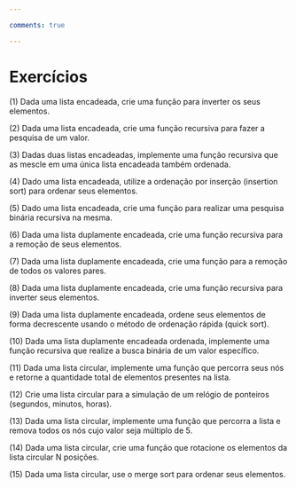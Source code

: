 ```yaml
---

comments: true

---
```


# **Exercícios**

(1) Dada uma lista encadeada, crie uma função para inverter os seus elementos.

(2) Dada uma lista encadeada, crie uma função recursiva para fazer a pesquisa de um valor.

(3) Dadas duas listas encadeadas, implemente uma função recursiva que as mescle em uma única lista encadeada também ordenada.

(4) Dado uma lista encadeada, utilize a ordenação por inserção (insertion sort) para ordenar seus elementos.

(5) Dado uma lista encadeada, crie uma função para realizar uma pesquisa binária recursiva na mesma.

(6) Dada uma lista duplamente encadeada, crie uma função recursiva para a remoção de seus elementos.

(7) Dada uma lista duplamente encadeada, crie uma função para a remoção de todos os valores pares.

(8) Dada uma lista duplamente encadeada, crie uma função recursiva para inverter seus elementos.

(9) Dada uma lista duplamente encadeada, ordene seus elementos de forma decrescente usando o método de ordenação rápida (quick sort).

(10) Dada uma lista duplamente encadeada ordenada, implemente uma função recursiva que realize a busca binária de um valor específico.

(11) Dada uma lista circular, implemente uma função que percorra seus nós e retorne a quantidade total de elementos presentes na lista.

(12) Crie uma lista circular para a simulação de um relógio de ponteiros (segundos, minutos, horas).

(13) Dada uma lista circular, implemente uma função que percorra a lista e remova todos os nós cujo valor seja múltiplo de 5.

(14) Dada uma lista circular, crie uma função que rotacione os elementos da lista circular N posições.

(15) Dada uma lista circular, use o merge sort para ordenar seus elementos.
